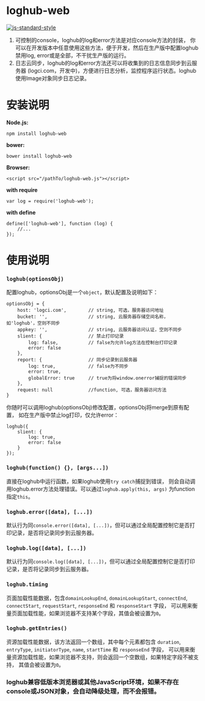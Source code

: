 loghub-web
==========
[![js-standard-style](https://img.shields.io/badge/code%20style-standard-brightgreen.svg?style=flat)](http://standardjs.com/)

1. 可控制的console，loghub的log和error方法是对应console方法的封装，
你可以在开发版本中任意使用这些方法，便于开发，然后在生产版中配置loghub
禁用log, error或是全部，不干扰生产版的运行。
2. 日志云同步，loghub的log和error方法还可以将收集到的日志信息同步到云服务器
(logci.com，开发中)，方便进行日志分析，监控程序运行状态。loghub使用Image对象同步日志记录。

安装说明
=======

**Node.js:**

    npm install loghub-web

**bower:**

    bower install loghub-web

**Browser:**

    <script src="/pathTo/loghub-web.js"></script>

**with require**

    var log = require('loghub-web');

**with define**

    define(['loghub-web'], function (log) {
        //...
    });

使用说明
=======

### `loghub(optionsObj)`

配置loghub，optionsObj是一个`object`，默认配置及说明如下：

    optionsObj = {
        host: 'logci.com',        // string, 可选，服务器访问地址
        bucket: '',               // string, 云服务器存储空间名称，如'loghub'，空则不同步
        appkey: '',               // string, 云服务器访问认证，空则不同步
        slient: {                 // 禁止打印记录
            log: false,           // false为允许log方法在控制台打印记录
            error: false
        },
        report: {                 // 同步记录到云服务器
            log: true,            // false为不同步
            error: true,
            globalError: true     // true为将window.onerror捕捉的错误同步
        },
        request: null             //function, 可选，服务器访问方法
    }

你随时可以调用loghub(optionsObj)修改配置，optionsObj将merge到原有配置，
如在生产版中禁止log打印，仅允许error：

    loghub({
        slient: {
            log: true,
            error: false
        }
    });

### `loghub(function() {}, [args...])`

直接在loghub中运行函数，如果loghub使用`try catch`捕捉到错误，
则会自动调用loghub.error方法处理错误。可以通过`loghub.apply(this, args)`
为function指定`this`。

### `loghub.error([data], [...])`

默认行为同`console.error([data], [...])`，但可以通过全局配置控制它是否打印记录，是否将记录同步到云服务器。

### `loghub.log([data], [...])`

默认行为同`console.log([data], [...])`，但可以通过全局配置控制它是否打印记录，是否将记录同步到云服务器。

### `loghub.timing`

页面加载性能数据，包含`domainLookupEnd`, `domainLookupStart`, `connectEnd`,
`connectStart`, `requestStart`, `responseEnd` 和 `responseStart` 字段，
可以用来衡量页面加载性能，如果浏览器不支持某个字段，其值会被设置为`0`。

### `loghub.getEntries()`

资源加载性能数据，该方法返回一个数组，其中每个元素都包含 `duration`, `entryType`,
`initiatorType`, `name`, `startTime` 和 `responseEnd` 字段，
可以用来衡量资源加载性能，如果浏览器不支持，则会返回一个空数组，如果特定字段不被支持，
其值会被设置为`0`。

### loghub兼容低版本浏览器或其他JavaScript环境，如果不存在console或JSON对象，会自动降级处理，而不会报错。
